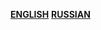 [**ENGLISH**](https://github.com/dvjdjvu/hdbpp/blob/master/README_ENGLISH.md)
[**RUSSIAN**](https://github.com/dvjdjvu/hdbpp/blob/master/README_RUSSIAN.md)


